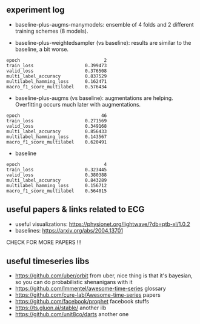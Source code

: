 


## experiment log

- baseline-plus-augms-manymodels: ensemble of 4 folds and 2 different training schemes (8 models).




- baseline-plus-weightedsampler (vs baseline): results are similar to the baseline, a bit worse.


```
epoch                               2
train_loss                   0.399473
valid_loss                   0.376508
multi_label_accuracy         0.837529
multilabel_hamming_loss      0.162471
macro_f1_score_multilabel    0.576434
```

- baseline-plus-augms (vs baseline): augmentations are helping. Overfitting occurs much later with augmentations.


```
epoch                              46
train_loss                   0.271569
valid_loss                   0.349168
multi_label_accuracy         0.856433
multilabel_hamming_loss      0.143567
macro_f1_score_multilabel    0.620491
```


- baseline

```
epoch                               4
train_loss                   0.323445
valid_loss                   0.380388
multi_label_accuracy         0.843289
multilabel_hamming_loss      0.156712
macro_f1_score_multilabel    0.564015
```




## useful papers & links related to ECG

- useful visualizations: https://physionet.org/lightwave/?db=ptb-xl/1.0.2
- baselines: https://arxiv.org/abs/2004.13701


CHECK FOR MORE PAPERS !!!

## useful timeseries libs

- https://github.com/uber/orbit from uber, nice thing is that it's bayesian, so you can do probabilistic shenanigans with it
- https://github.com/lmmentel/awesome-time-series glossary
- https://github.com/cure-lab/Awesome-time-series papers
- https://github.com/facebook/prophet facebook stuffs
- https://ts.gluon.ai/stable/ another ilb
- https://github.com/unit8co/darts another one


